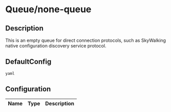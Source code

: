 # Queue/none-queue
## Description
This is an empty queue for direct connection protocols, such as SkyWalking native configuration discovery service protocol.
## DefaultConfig
```yaml```
## Configuration
|Name|Type|Description|
|----|----|-----------|

